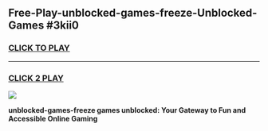 
## Free-Play-unblocked-games-freeze-Unblocked-Games #3kii0
<h3>
<a href="https://news.freeplayer.one?title=unblocked-games-freeze&ref=8M">CLICK TO PLAY</a></h3>
<hr>

<h3>
<a href="https://news.freeplayer.one?title=unblocked-games-freeze&ref=8M">CLICK 2 PLAY</a>
  
</h3>

<a href="https://news.freeplayer.one?title=unblocked-games-freeze&ref=8M"><img src="https://clearcache.store/games.png"></a>


**unblocked-games-freeze games unblocked: Your Gateway to Fun and Accessible Online Gaming**
